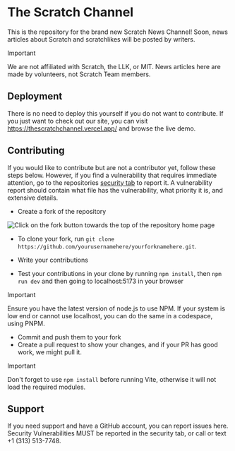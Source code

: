 # The Scratch Channel

This is the repository for the brand new Scratch News Channel! Soon, news articles about Scratch and scratchlikes will be posted by writers.


> [!IMPORTANT]
> We are not affiliated with Scratch, the LLK, or MIT. News articles here are made by volunteers, not Scratch Team members.

## Deployment

There is no need to deploy this yourself if you do not want to contribute. If you just want to check out our site, you can visit <https://thescratchchannel.vercel.app/> and browse the live demo.

## Contributing

If you would like to contribute but are not a contributor yet, follow these steps below.
However, if you find a vulnerability that requires immediate attention, go to the repositories [security tab](https://github.com/The-Scratch-Channel/the-scratch-channel.github.io/security) to report it. A vulnerability report should contain what file has the vulnerability, what priority it is, and extensive details.
- Create a fork of the repository

![Click on the fork button towards the top of the repository home page](https://u.cubeupload.com/SmartCat3/Screenshot2025041818.png)

- To clone your fork, run `git clone https://github.com/yourusernamehere/yourforknamehere.git`.

- Write your contributions
- Test your contributions in your clone by running `npm install`, then `npm run dev` and then going to localhost:5173 in your browser
> [!IMPORTANT]
>Ensure you have the latest version of node.js to use NPM. If your system is low end or cannot use localhost, you can do the same in a codespace, using PNPM.

- Commit and push them to your fork
- Create a pull request to show your changes, and if your PR has good work, we might pull it.

> [!IMPORTANT]
> Don't forget to use `npm install` before running Vite, otherwise it will not load the required modules.

## Support

If you need support and have a GitHub account, you can report issues here. Security Vulnerabilities MUST be reported in the security tab, or call or text ‪+1 (313) 513-7748.
<!-- Why would you give out your phone number? If anything, just do email address, or better, your scratch profile>
